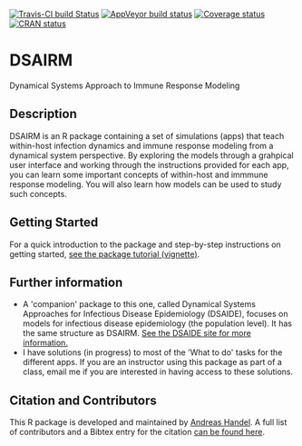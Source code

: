 [![Travis-CI build Status](https://travis-ci.org/ahgroup/DSAIRM.svg?branch=master)](https://travis-ci.org/ahgroup/DSAIRM)
[![AppVeyor build status](https://ci.appveyor.com/api/projects/status/github/ahgroup/DSAIRM?branch=master&svg=true)](https://ci.appveyor.com/project/ahgroup/DSAIRM)
[![Coverage status](https://codecov.io/gh/ahgroup/DSAIRM/branch/master/graph/badge.svg)](https://codecov.io/github/ahgroup/DSAIRM?branch=master)
[![CRAN status](https://www.r-pkg.org/badges/version/DSAIRM)](https://cran.r-project.org/package=DSAIRM)

# DSAIRM
Dynamical Systems Approach to Immune Response Modeling

## Description
DSAIRM is an R package containing a set of simulations (apps) that teach within-host infection dynamics and immune response modeling from a dynamical system perspective. By exploring the models through a grahpical user interface and working through the instructions provided for each app, you can learn some important concepts of within-host and immmune response modeling. You will also learn how models can be used to study such concepts.

## Getting Started
For a quick introduction to the package and step-by-step instructions on getting started, [see the package tutorial (vignette)](https://ahgroup.github.io/DSAIRM/articles/DSAIRM.html).

## Further information
* A 'companion' package to this one, called Dynamical Systems Approaches for Infectious Disease Epidemiology (DSAIDE), focuses on models for infectious disease epidemiology (the population level). It has the same structure as DSAIRM. [See the DSAIDE site for more information.](https://ahgroup.github.io/DSAIDE/index.html)
* I have solutions (in progress) to most of the 'What to do' tasks for the different apps. If you are an instructor using this package as part of a class, email me if you are interested in having access to these solutions.

## Citation and Contributors
This R package is developed and maintained by [Andreas Handel](http://handelgroup.uga.edu/). A full list of contributors and a Bibtex entry for the citation [can be found here](https://ahgroup.github.io/DSAIRM/authors.html).




